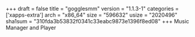 +++
draft = false
title = "gogglesmm"
version = "1.1.3-1"
categories = ['xapps-extra']
arch = "x86_64"
size = "596632"
usize = "2020496"
sha1sum = "310fda3b53832f0341c33eabc9873e1396f8ed08"
+++
Music Manager and Player
